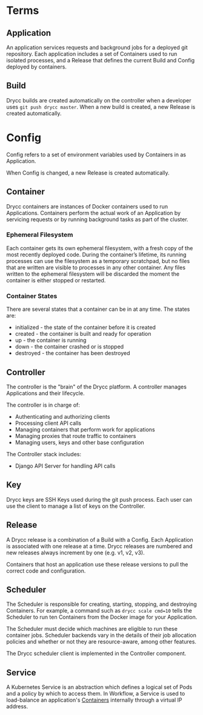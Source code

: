 # Terms


## Application

An application services requests and background jobs for a deployed git repository. Each application includes a set of Containers used to run isolated processes, and a Release that defines the current Build and Config deployed by containers.


## Build

Drycc builds are created automatically on the controller when a developer uses `git push drycc master`. When a new build is created, a new Release is created automatically.


# Config

Config refers to a set of environment variables used by Containers in as Application.

When Config is changed, a new Release is created automatically.


## Container

Drycc containers are instances of Docker containers used to run Applications. Containers perform the actual work of an Application by servicing requests or by running background tasks as part of the cluster.


### Ephemeral Filesystem

Each container gets its own ephemeral filesystem, with a fresh copy of the most recently deployed code. During the container’s lifetime, its running processes can use the filesystem as a temporary scratchpad, but no files that are written are visible to processes in any other container. Any files written to the ephemeral filesystem will be discarded the moment the container is either stopped or restarted.


### Container States

There are several states that a container can be in at any time. The states are:

- initialized - the state of the container before it is created
- created - the container is built and ready for operation
- up - the container is running
- down - the container crashed or is stopped
- destroyed - the container has been destroyed


## Controller

The controller is the "brain" of the Drycc platform. A controller manages Applications and their lifecycle.

The controller is in charge of:

- Authenticating and authorizing clients
- Processing client API calls
- Managing containers that perform work for applications
- Managing proxies that route traffic to containers
- Managing users, keys and other base configuration

The Controller stack includes:

- Django API Server for handling API calls


## Key

Drycc keys are SSH Keys used during the git push process. Each user can use the client to manage a list of keys on the Controller.


## Release

A Drycc release is a combination of a Build with a Config. Each Application is associated with one release at a time. Drycc releases are numbered and new releases always increment by one (e.g. v1, v2, v3).

Containers that host an application use these release versions to pull the correct code and configuration.


## Scheduler

The Scheduler is responsible for creating, starting, stopping, and destroying Containers. For example, a command such as `drycc scale cmd=10` tells the Scheduler to run ten Containers from the Docker image for your Application.

The Scheduler must decide which machines are eligible to run these container jobs. Scheduler backends vary in the details of their job allocation policies and whether or not they are resource-aware, among other features.

The Drycc scheduler client is implemented in the Controller component.


## Service

A Kubernetes Service is an abstraction which defines a logical set of Pods and a policy by which to access them. In Workflow, a Service is used to load-balance an application's [Containers](#containers) internally through a virtual IP address.
